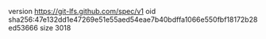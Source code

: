 version https://git-lfs.github.com/spec/v1
oid sha256:47e132dd1e47269e51e55aed54eae7b40bdffa1066e550fbf18172b28ed53666
size 3018
